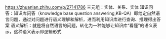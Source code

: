 https://zhuanlan.zhihu.com/p/27141786
三元组：实体、关系、实体
知识问答：知识库问答（knowledge base question answering,KB-QA）即给定自然语言问题，通过对问题进行语义理解和解析，进而利用知识库进行查询、推理得出答案
语义解析：就是将自然语言的问题，转化为一种能够让知识库“看懂”的语义表示，这种语义表示即逻辑形式